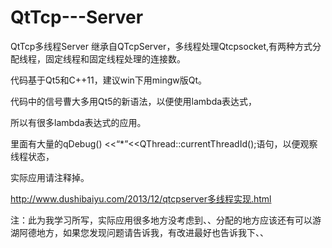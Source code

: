 QtTcp---Server
==============

QtTcp多线程Server
继承自QTcpServer，多线程处理Qtcpsocket,有两种方式分配线程，固定线程和固定线程处理的连接数。

代码基于Qt5和C++11，建议win下用mingw版Qt。

代码中的信号曹大多用Qt5的新语法，以便使用lambda表达式，

所以有很多lambda表达式的应用。

里面有大量的qDebug() <<“*”<<QThread::currentThreadId();语句，以便观察线程状态，

实际应用请注释掉。

http://www.dushibaiyu.com/2013/12/qtcpserver多线程实现.html

注：此为我学习所写，实际应用很多地方没考虑到、、分配的地方应该还有可以游湖阿德地方，如果您发现问题请告诉我，有改进最好也告诉我下、、